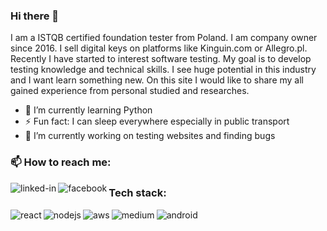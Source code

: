 ### Hi there 👋
I am a ISTQB certified foundation tester from Poland. I am company owner since 2016. I sell digital keys on platforms like Kinguin.com or Allegro.pl. Recently I have started to interest software testing. My goal is to develop testing knowledge and technical skills. I see huge potential in this industry and I want learn something new. On this site I would like to share my all gained experience from personal studied and researches.
- 🌱 I’m currently learning Python
- ⚡ Fun fact: I can sleep everywhere especially in public transport
- 🔭 I’m currently working on testing websites and finding bugs


### 📫 How to reach me: 




[<img align="left" alt="linked-in" src="https://img.shields.io/badge/linkedin-%230077B5.svg?&style=for-the-badge&logo=linkedin&logoColor=white" />](https://www.linkedin.com/in/patryk-prentki-1b8816164/)[<img align="left" alt="facebook" src="https://img.shields.io/badge/facebook-%231877F2.svg?&style=for-the-badge&logo=facebook&logoColor=white" />](https://www.facebook.com/patryk.prentki)


### Tech stack:
<img align="left" alt="react" src="https://img.shields.io/badge/vscode-%230077B5.svg?&style=for-the-badge&logo=visualstudiocode&logoColor=white" /><img align="left" alt="nodejs" src="https://img.shields.io/badge/postman-orange.svg?&style=for-the-badge&logo=Postman&logoColor=white" /><img align="left" alt="aws" src="https://img.shields.io/badge/Amazon%20AWS-%23232F3E?logo=amazon-aws&logoColor=white&style=for-the-badge" /><img align="left" alt="medium" src="https://img.shields.io/badge/postgres-%23316192.svg?&style=for-the-badge&logo=postgresql&logoColor=white" /><img align="left" alt="android" src="https://img.shields.io/badge/Android-3DDC84?logo=android&logoColor=white&style=for-the-badge" />



